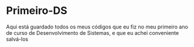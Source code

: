 # Primeiro-DS
Aqui está guardado todos os meus códigos que eu fiz no meu primeiro ano de curso de Desenvolvimento de Sistemas, e que eu achei conveniente salvá-los
